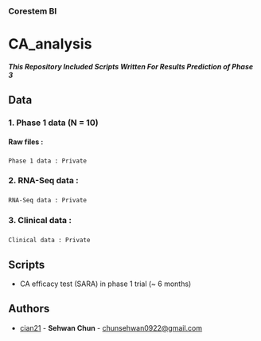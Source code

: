 ### Corestem BI


# CA_analysis
##### This Repository Included Scripts Written For Results Prediction of Phase 3  



## Data
### 1. Phase 1 data (N = 10)
#### Raw files :
  ###
```
Phase 1 data : Private
```
### 2. RNA-Seq data :
  ###
```
RNA-Seq data : Private
```
### 3. Clinical data :
  ###
```
Clinical data : Private
```

## Scripts

- CA efficacy test (SARA) in phase 1 trial (~ 6 months) 


## Authors
  - [cian21](https://github.com/cian21) - **Sehwan Chun** - <chunsehwan0922@gmail.com>
